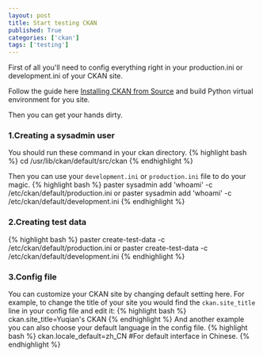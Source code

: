 ```yaml
---
layout: post
title: Start testing CKAN
published: True
categories: ['ckan']
tags: ['testing']
---
```


First of all you'll need to config everything right in your production.ini or development.ini of your CKAN site.

Follow the guide here [Installing CKAN from Source](http://docs.ckan.org/en/latest/maintaining/installing/install-from-source.html) and build Python virtual environment for you site.

Then you can get your hands dirty.
<!--more-->

### 1.Creating a sysadmin user #####
You should run these command in your ckan directory.
{% highlight bash %}
cd /usr/lib/ckan/default/src/ckan
{% endhighlight %}

Then you can use your `development.ini` or `production.ini` file to do your magic.
{% highlight bash %}
paster sysadmin add 'whoami' -c /etc/ckan/default/production.ini
or
paster sysadmin add 'whoami' -c /etc/ckan/default/development.ini
{% endhighlight %}

### 2.Creating test data #####
{% highlight bash %}
paster create-test-data -c /etc/ckan/default/production.ini
or
paster create-test-data -c /etc/ckan/default/development.ini
{% endhighlight %}

### 3.Config file #####
You can customize your CKAN site by changing default setting here.
For example, to change the title of your site you would find the `ckan.site_title` line in your config file and edit it:
{% highlight bash %}
ckan.site_title=Yuqian's CKAN
{% endhighlight %}
And another example you can also choose your default language in the config file.
{% highlight bash %}
ckan.locale_default=zh_CN #For default interface in Chinese.
{% endhighlight %}


